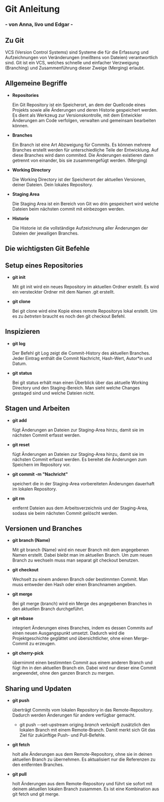 # __Git Anleitung__
### - von Anna, Iivo und Edgar -

## Zu Git

VCS (Version Control Systems) sind Systeme die für die Erfassung und Aufzeichnungen von Veränderungen (meißtens von Dateien) verantwortlich sind. Git ist ein VCS, welches schnelle und einfacher Verzweigung (Branching) und Zusammenführung dieser Zweige (Merging) erlaubt.

## Allgemeine Begriffe

* __Repositories__

    Ein Git Repository ist ein Speicherort, an dem der Quellcode eines Projekts sowie alle Änderungen und deren Historie gespeichert werden. Es dient als Werkzeug zur Versionskontrolle, mit dem Entwickler Änderungen am Code verfolgen, verwalten und gemeinsam bearbeiten können.
   
* __Branches__

    Ein Branch ist eine Art Abzweigung für Commits. Es können mehrere Branches erstellt werden für unterschiedliche Teile der Entwicklung. Auf diese Branches wird dann commited. Die Änderungen existieren dann getrennt von einander, bis sie zusammengefügt werden. (Merging)

* __Working Directory__

    Die Working Directory ist der Speicherort der aktuellen Versionen, deiner Dateien. Dein lokales Repository.

* __Staging Area__

    Die Staging Area ist ein Bereich von Git wo drin gespeichert wird welche Dateien beim nächsten commit mit einbezogen werden.

* __Historie__

    Die Historie ist die vollständige Aufzeichnung aller Änderungen der Dateien der jewailigen Branches.

## __Die wichtigsten Git Befehle__
## Setup eines Repositories
- __git init__

	Mit git init wird ein neues Repository im aktuellen Ordner erstellt. Es wird ein versteckter Ordner mit dem Namen .git erstellt.

- __git clone__

	Bei git clone wird eine Kopie eines remote Repositorys lokal erstellt. Um es zu *betreten* braucht es noch den git checkout Befehl. 

## Inspizieren
- __git log__

	Der Befehl git Log zeigt die Commit-History des aktuellen Branches. Jeder Eintrag enthält die Commit Nachricht, Hash-Wert, Autor*in und Datum.

- __git status__

	Bei git status erhält man einen Überblick über das aktuelle Working Directory und den Staging-Bereich. Man sieht welche Changes gestaged sind und welche Dateien nicht.

## Stagen und Arbeiten
- __git add__

	fügt Änderungen an Dateien zur Staging-Area hinzu, damit sie im nächsten Commit erfasst werden.

- __git reset__

	fügt Änderungen an Dateien zur Staging-Area hinzu, damit sie im nächsten Commit erfasst werden. Es bereitet die Änderungen zum Speichern im Repository vor.

- __git commit -m "Nachricht"__

	 speichert die in der Staging-Area vorbereiteten Änderungen dauerhaft im lokalen Repository.

- __git rm__

	entfernt Dateien aus dem Arbeitsverzeichnis und der Staging-Area, sodass sie beim nächsten Commit gelöscht 	werden.

## Versionen und Branches
- __git branch (Name)__

	Mit git branch (Name) wird ein neuer Branch mit dem angegebenen Namen erstellt. Dabei bleibt man im aktuellen Branch. Um zum neuen Branch zu wechseln muss man separat git checkout benutzen.

- __git checkout__

	Wechselt zu einem anderen Branch oder bestimmten Commit. Man muss entweder den Hash oder einen Branchnamen angeben.

- __git merge__

	Bei git merge (branch) wird ein Merge des angegebenen Branches in den aktuellen Branch durchgeführt. 

- __git rebase__

	integriert Änderungen eines Branches, indem es dessen Commits auf einen neuen Ausgangspunkt umsetzt. Dadurch wird die Projektgeschichte geglättet und übersichtlicher, ohne einen Merge-Commit zu erzeugen.

- __git cherry-pick__

	übernimmt einen bestimmten Commit aus einem anderen Branch und fügt ihn in den aktuellen Branch ein. Dabei wird nur dieser eine Commit angewendet, ohne den ganzen Branch zu mergen.

## Sharing und Updaten

- __git push__

	überträgt Commits vom lokalen Repository in das Remote-Repository. Dadurch werden Änderungen für andere 	verfügbar gemacht.

	- git push --set-upstream origing *branch*
		verknüpft zusätzlich den lokalen Branch mit einem Remote-Branch. Damit merkt sich Git das Ziel für 			zukünftige Push- und Pull-Befehle.

- __git fetch__

	holt alle Änderungen aus dem Remote-Repository, ohne sie in deinen aktuellen Branch zu übernehmen. Es 	aktualisiert nur die Referenzen zu den entfernten Branches.

- __git pull__
	
	holt Änderungen aus dem Remote-Repository und führt sie sofort mit deinem aktuellen lokalen Branch 	zusammen. Es ist eine Kombination aus git fetch und git merge.